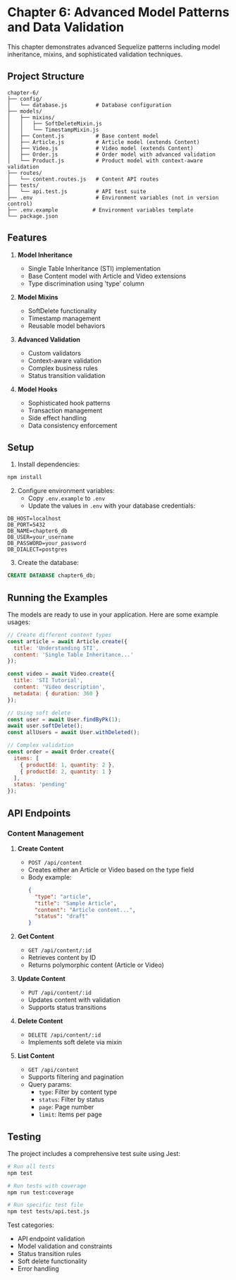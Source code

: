 # Chapter 6: Advanced Model Patterns and Data Validation

This chapter demonstrates advanced Sequelize patterns including model inheritance, mixins, and sophisticated validation techniques.

## Project Structure

```
chapter-6/
├── config/
│   └── database.js         # Database configuration
├── models/
│   ├── mixins/
│   │   ├── SoftDeleteMixin.js
│   │   └── TimestampMixin.js
│   ├── Content.js          # Base content model
│   ├── Article.js          # Article model (extends Content)
│   ├── Video.js            # Video model (extends Content)
│   ├── Order.js            # Order model with advanced validation
│   └── Product.js          # Product model with context-aware validation
├── routes/
│   └── content.routes.js   # Content API routes
├── tests/
│   └── api.test.js         # API test suite
├── .env                    # Environment variables (not in version control)
├── .env.example           # Environment variables template
└── package.json
```

## Features

1. **Model Inheritance**
   - Single Table Inheritance (STI) implementation
   - Base Content model with Article and Video extensions
   - Type discrimination using 'type' column

2. **Model Mixins**
   - SoftDelete functionality
   - Timestamp management
   - Reusable model behaviors

3. **Advanced Validation**
   - Custom validators
   - Context-aware validation
   - Complex business rules
   - Status transition validation

4. **Model Hooks**
   - Sophisticated hook patterns
   - Transaction management
   - Side effect handling
   - Data consistency enforcement

## Setup

1. Install dependencies:
```bash
npm install
```

2. Configure environment variables:
   - Copy `.env.example` to `.env`
   - Update the values in `.env` with your database credentials:
```env
DB_HOST=localhost
DB_PORT=5432
DB_NAME=chapter6_db
DB_USER=your_username
DB_PASSWORD=your_password
DB_DIALECT=postgres
```

3. Create the database:
```sql
CREATE DATABASE chapter6_db;
```

## Running the Examples

The models are ready to use in your application. Here are some example usages:

```javascript
// Create different content types
const article = await Article.create({
  title: 'Understanding STI',
  content: 'Single Table Inheritance...'
});

const video = await Video.create({
  title: 'STI Tutorial',
  content: 'Video description',
  metadata: { duration: 360 }
});

// Using soft delete
const user = await User.findByPk(1);
await user.softDelete();
const allUsers = await User.withDeleted();

// Complex validation
const order = await Order.create({
  items: [
    { productId: 1, quantity: 2 },
    { productId: 2, quantity: 1 }
  ],
  status: 'pending'
});

```

## API Endpoints

### Content Management

1. **Create Content**
   - `POST /api/content`
   - Creates either an Article or Video based on the type field
   - Body example:
     ```json
     {
       "type": "article",
       "title": "Sample Article",
       "content": "Article content...",
       "status": "draft"
     }
     ```

2. **Get Content**
   - `GET /api/content/:id`
   - Retrieves content by ID
   - Returns polymorphic content (Article or Video)

3. **Update Content**
   - `PUT /api/content/:id`
   - Updates content with validation
   - Supports status transitions

4. **Delete Content**
   - `DELETE /api/content/:id`
   - Implements soft delete via mixin

5. **List Content**
   - `GET /api/content`
   - Supports filtering and pagination
   - Query params:
     - `type`: Filter by content type
     - `status`: Filter by status
     - `page`: Page number
     - `limit`: Items per page

## Testing

The project includes a comprehensive test suite using Jest:

```bash
# Run all tests
npm test

# Run tests with coverage
npm run test:coverage

# Run specific test file
npm test tests/api.test.js
```

Test categories:
- API endpoint validation
- Model validation and constraints
- Status transition rules
- Soft delete functionality
- Error handling

